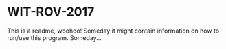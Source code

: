 # WIT-ROV-2017
This is a readme, woohoo!
Someday it might contain information on how to run/use this program.
Someday...
